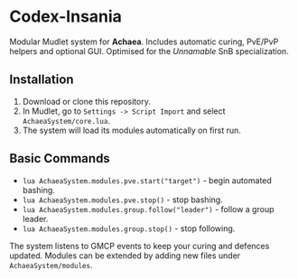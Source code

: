 # Codex-Insania

Modular Mudlet system for **Achaea**. Includes automatic curing, PvE/PvP helpers and optional GUI.  Optimised for the *Unnamable* SnB specialization.

## Installation
1. Download or clone this repository.
2. In Mudlet, go to `Settings -> Script Import` and select `AchaeaSystem/core.lua`.
3. The system will load its modules automatically on first run.

## Basic Commands
- `lua AchaeaSystem.modules.pve.start("target")` - begin automated bashing.
- `lua AchaeaSystem.modules.pve.stop()` - stop bashing.
- `lua AchaeaSystem.modules.group.follow("leader")` - follow a group leader.
- `lua AchaeaSystem.modules.group.stop()` - stop following.

The system listens to GMCP events to keep your curing and defences updated.  Modules can be extended by adding new files under `AchaeaSystem/modules`.
